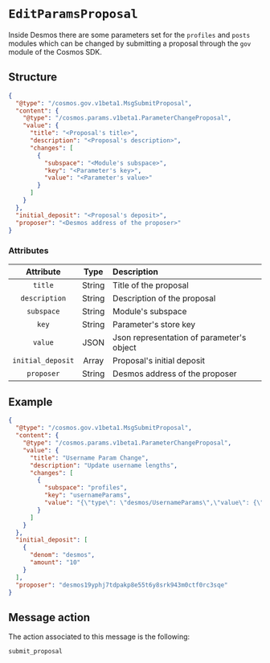 # `EditParamsProposal`
Inside Desmos there are some parameters set for the `profiles` and `posts` modules which can be changed by submitting a
proposal through the `gov` module of the Cosmos SDK.

## Structure

```json
{
  "@type": "/cosmos.gov.v1beta1.MsgSubmitProposal",
  "content": {
    "@type": "/cosmos.params.v1beta1.ParameterChangeProposal",
    "value": {
      "title": "<Proposal's title>",
      "description": "<Proposal's description>",
      "changes": [
        {
          "subspace": "<Module's subspace>",
          "key": "<Parameter's key>",
          "value": "<Parameter's value>"
        }
      ]
    }
  },
  "initial_deposit": "<Proposal's deposit>",
  "proposer": "<Desmos address of the proposer>"
}
```

### Attributes
| Attribute | Type | Description |
| :-------: | :----: | :-------- |
| `title` | String | Title of the proposal |
| `description` | String | Description of the proposal |
| `subspace` | String | Module's subspace |
| `key` | String | Parameter's store key |
| `value` | JSON | Json representation of parameter's object |
| `initial_deposit` | Array | Proposal's initial deposit |
| `proposer` | String | Desmos address of the proposer |

## Example

```json
{
  "@type": "/cosmos.gov.v1beta1.MsgSubmitProposal",
  "content": {
    "@type": "/cosmos.params.v1beta1.ParameterChangeProposal",
    "value": {
      "title": "Username Param Change",
      "description": "Update username lengths",
      "changes": [
        {
          "subspace": "profiles",
          "key": "usernameParams",
          "value": "{\"type\": \"desmos/UsernameParams\",\"value\": {\"min_username_len\":\"5\",\"max_username_len\":\"40\"}}"
        }
      ]
    }
  },
  "initial_deposit": [
    {
      "denom": "desmos",
      "amount": "10"
    }
  ],
  "proposer": "desmos19yphj7tdpakp8e55t6y8srk943m0ctf0rc3sqe"
}
```

## Message action
The action associated to this message is the following: 

```
submit_proposal
```